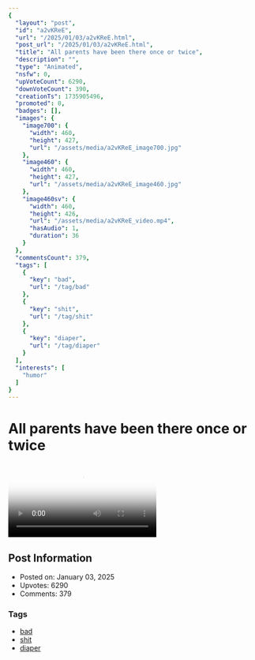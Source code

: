 ```yaml
---
{
  "layout": "post",
  "id": "a2vKReE",
  "url": "/2025/01/03/a2vKReE.html",
  "post_url": "/2025/01/03/a2vKReE.html",
  "title": "All parents have been there once or twice",
  "description": "",
  "type": "Animated",
  "nsfw": 0,
  "upVoteCount": 6290,
  "downVoteCount": 390,
  "creationTs": 1735905496,
  "promoted": 0,
  "badges": [],
  "images": {
    "image700": {
      "width": 460,
      "height": 427,
      "url": "/assets/media/a2vKReE_image700.jpg"
    },
    "image460": {
      "width": 460,
      "height": 427,
      "url": "/assets/media/a2vKReE_image460.jpg"
    },
    "image460sv": {
      "width": 460,
      "height": 426,
      "url": "/assets/media/a2vKReE_video.mp4",
      "hasAudio": 1,
      "duration": 36
    }
  },
  "commentsCount": 379,
  "tags": [
    {
      "key": "bad",
      "url": "/tag/bad"
    },
    {
      "key": "shit",
      "url": "/tag/shit"
    },
    {
      "key": "diaper",
      "url": "/tag/diaper"
    }
  ],
  "interests": [
    "humor"
  ]
}
---
```


# All parents have been there once or twice

<video controls playsinline loop poster="/assets/media/a2vKReE_image460.jpg">
  <source src="/assets/media/a2vKReE_video.mp4" type="video/mp4">
  Your browser does not support the video tag.
</video>

## Post Information

- Posted on: January 03, 2025
- Upvotes: 6290
- Comments: 379

### Tags

- [bad](/tag/bad)
- [shit](/tag/shit)
- [diaper](/tag/diaper)
